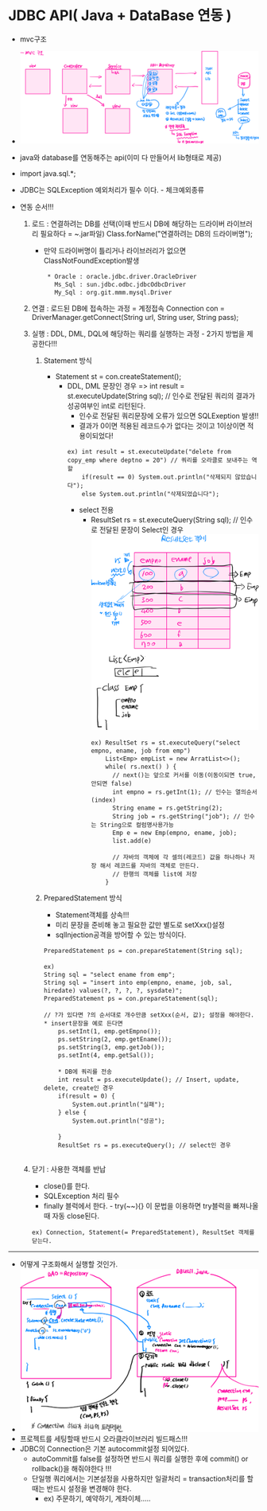 # JDBC API( Java + DataBase 연동 )
- mvc구조
- ![img_2.png](img_2.png)
- java와 database를 연동해주는 api(이미 다 만들어서 lib형태로 제공)
- import java.sql.*;
- JDBC는 SQLException 예외처리가 필수 이다. - 체크예외종류


- 연동 순서!!!
  1) 로드 : 연결하려는 DB를 선택(이때 반드시 DB에 해당하는 드라이버 라이브러리 필요하다 = ~.jar파일)
            Class.forName("연결하려는 DB의 드라이버명");
     - 만약 드라이버명이 틀리거나 라이브러리가 없으면 ClassNotFoundException발생
     
            * Oracle : oracle.jdbc.driver.OracleDriver
              Ms_Sql : sun.jdbc.odbc.jdbcOdbcDriver
              My_Sql : org.git.mmm.mysql.Driver
     
  2) 연결 : 로드된 DB에 접속하는 과정 = 계정접속
            Connection con = DriverManager.getConnect(String url, String user, String pass);

  3) 실행 : DDL, DML, DQL에 해당하는 쿼리를 실행하는 과정 - 2가지 방법을 제공한다!!!
     1. Statement 방식
        * Statement st = con.createStatement();
            - DDL, DML 문장인 경우
              => int result = st.executeUpdate(String sql); // 인수로 전달된 쿼리의 결과가 성공여부인 int로 리턴된다.
              * 인수로 전달된 쿼리문장에 오류가 있으면 SQLExeption 발생!!
              * 결과가 0이면 적용된 레코드수가 없다는 것이고 1이상이면 적용이되었다!
              ```
              ex) int result = st.executeUpdate("delete from copy_emp where deptno = 20") // 쿼리를 오라클로 보내주는 역할
                  if(result == 0) System.out.println("삭제되지 않았습니다");
                  else System.out.println("삭제되었습니다");
              ```      
              - select 전용
                - ResultSet rs = st.executeQuery(String sql); // 인수로 전달된 문장이 Select인 경우
                ![img.png](img.png)
                  ```
                  ex) ResultSet rs = st.executeQuery("select empno, ename, job from emp")
                      List<Emp> empList = new ArratList<>();
                      while( rs.next() ) {
                        // next()는 앞으로 커서를 이동(이동이되면 true, 안되면 false)
                        int empno = rs.getInt(1); // 인수는 열의순서(index)
                        String ename = rs.getString(2);
                        String job = rs.getString("job"); // 인수는 String으로 컬럼명사용가능
                        Emp e = new Emp(empno, ename, job);
                        list.add(e)
                  
                        // 자바의 객체에 각 셀의(레코드) 값을 하나하나 저장 해서 레코드를 자바의 객체로 만든다.
                        // 한행의 객체를 list에 저장
                      }
                  ```
     2. PreparedStatement 방식
        - Statement객체를 상속!!!
        - 미리 문장을 준비해 놓고 필요한 값만 별도로 setXxx()설정 
        - sqlInjection공격을 방어할 수 있는 방식이다.
        
        ```
        PreparedStatement ps = con.prepareStatement(String sql);
        
        ex)
        String sql = "select ename from emp";
        String sql = "insert into emp(empno, ename, job, sal, hiredate) values(?, ?, ?, ?, sysdate)";
        PreparedStatement ps = con.prepareStatement(sql);
        
        // ?가 있다면 ?의 순서대로 개수만큼 setXxx(순서, 값); 설정을 해야한다.
        * insert문장을 예로 든다면
            ps.setInt(1, emp.getEmpno());
            ps.setString(2, emp.getEname());
            ps.setString(3, emp.getJob());
            ps.setInt(4, emp.getSal());
        
            * DB에 쿼리를 전송
            int result = ps.executeUpdate(); // Insert, update, delete, create인 경우
            if(result = 0) {
                System.out.println("실패");
            } else {
                System.out.println("성공");

            }
            ResultSet rs = ps.executeQuery(); // select인 경우
            
        ```

   4) 닫기 : 사용한 객체를 반납
      - close()를 한다.
      - SQLException 처리 필수
      - finally 블럭에서 한다. - try(~~){} 이 문법을 이용하면 try블럭을 빠져나올때 자동 close된다.
      
      ```
      ex) Connection, Statement(= PreparedStatement), ResultSet 객체를 닫는다.
      ```
      
------------------------------------------------------------------------------------------------------------------------
* 어떻게 구조화해서 실행할 것인가.
* ![img_3.png](img_3.png)
* 프로젝트를 세팅할때 반드시 오라클라이브러리 빌드패스!!!
* JDBC의 Connection은 기본 autocommit설정 되어있다.
    - autoCommit를 false를 설정하면 반드시 쿼리를 실행한 후에 commit() or rollback()을 해줘야한다 !!!
    - 단일행 쿼리에서는 기본설정을 사용하지만 일괄처리 = transaction처리를 할때는 반드시 설정을 변경해야 한다.
      - ex) 주문하기, 예약하기, 계좌이체.....